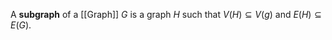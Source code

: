 A **subgraph** of a [[Graph]] $G$ is a graph $H$ such that $V(H) \subseteq V(g)$ and $E(H) \subseteq E(G)$.
